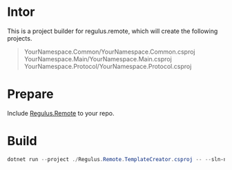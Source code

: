 # Intor
This is a project builder for regulus.remote, which will create the following projects.  
  
>YourNamespace.Common/YourNamespace.Common.csproj  
YourNamespace.Main/YourNamespace.Main.csproj  
YourNamespace.Protocol/YourNamespace.Protocol.csproj  

# Prepare
Include [Regulus.Remote](https://github.com/jiowchern/Regulus.Remote.git) to your repo. 
# Build
```ps1
dotnet run --project ./Regulus.Remote.TemplateCreator.csproj -- --sln-namespace YourNamespace --library-dir ./Regulus.Remote --output-dir ./
```